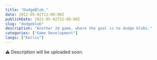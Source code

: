 ```yaml
---
title: "DodgeBlob."
date: 2022-05-02T22:00:00Z
publishDate: 2022-05-02T22:00:00Z
slug: "dodgeblob"
description: "Another 2d game, where the goal is to dodge blobs."
categories: ["Game Development"]
langs: ["Kotlin"]
---
```



⚠️ Description will be uploaded soon.

